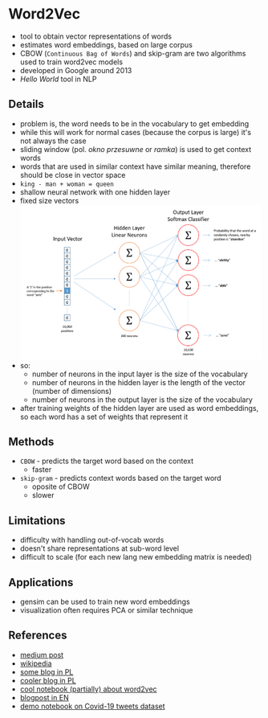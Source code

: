 # Word2Vec
* tool to obtain vector representations of words
* estimates word embeddings, based on large corpus
* CBOW (`Continuous Bag of Words`) and skip-gram are two algorithms used to train word2vec models
* developed in Google around 2013
* *Hello World* tool in NLP

## Details
* problem is, the word needs to be in the vocabulary to get embedding
* while this will work for normal cases (because the corpus is large) it's not always the case
* sliding window (pol. *okno przesuwne* or *ramka*) is used to get context words
* words that are used in similar context have similar meaning, therefore should be close in vector space
* `king - man + woman = queen` 
* shallow neural network with one hidden layer
* fixed size vectors
![word2vec model](word2vec-medium.png)
* so:
    - number of neurons in the input layer is the size of the vocabulary
    - number of neurons in the hidden layer is the length of the vector (number of dimensions)
    - number of neurons in the output layer is the size of the vocabulary
* after training weights of the hidden layer are used as word embeddings, so each word has a set of weights that represent it

## Methods
* `CBOW` - predicts the target word based on the context
    - faster
* `skip-gram` - predicts context words based on the target word
    - oposite of CBOW
    - slower

## Limitations
* difficulty with handling out-of-vocab words
* doesn't share representations at sub-word level
* difficult to scale (for each new lang new embedding matrix is needed)

## Applications
* gensim can be used to train new word embeddings
* visualization often requires PCA or similar technique

## References
* [medium post](https://medium.com/@manansuri/a-dummys-guide-to-word2vec-456444f3c673)
* [wikipedia](https://en.m.wikipedia.org/wiki/Word2vec)
* [some blog in PL](https://clarin-pl.eu/index.php/word2vec/)
* [cooler blog in PL](https://edrone.me/pl/blog/word2vec-w-pigulce)
* [cool notebook (partially) about word2vec](https://github.com/KNSI-Golem/BootcampGeneral/blob/main/2021/meetings/meeting_10_NLP/notebook.ipynb)
* [blogpost in EN](https://serokell.io/blog/word2vec)
* [demo notebook on Covid-19 tweets dataset](https://colab.research.google.com/drive/1YkSrvfWR_EBFFrhV5E15Z6k5es4Kluom?usp=sharing)